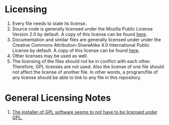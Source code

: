 # Licensing
1. Every file needs to state its license.
1. Source code is generally licensed under the Mozilla Public License Version 2.0 by default.
   A copy of this license can be found [here](../license/license.mpl.2.0.txt).
1. Documentation and similar files are generally licensed under under the Creative Commons Attribution-ShareAlike 4.0 International Public License by default.
   A copy of this license can be found [here](../license/license.cc.by.sa.4.txt).
1. Other licenses may be used as well.
1. The licensing of the files should  not be in conflict with each other.
   Therefore, GPL licenses are not used.
   Also the license of one file should not affect the license of another file.
   In other words, a program/file of any license should be able to link to any file in this repository.

# General Licensing Notes
1. [The installer of GPL software seems to not have to be licensed under GPL.](https://www.gnu.org/licenses/gpl-faq.html#GPLCompatInstaller)
